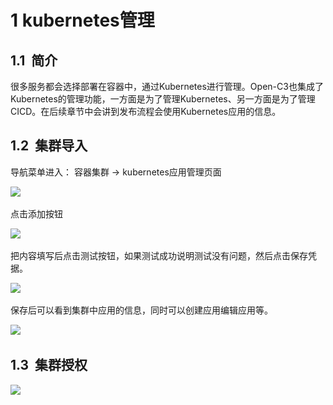 # 1 kubernetes管理

## 1.1  简介

很多服务都会选择部署在容器中，通过Kubernetes进行管理。Open-C3也集成了Kubernetes的管理功能，一方面是为了管理Kubernetes、另一方面是为了管理CICD。在后续章节中会讲到发布流程会使用Kubernetes应用的信息。

## 1.2  集群导入

导航菜单进入： 容器集群 -> kubernetes应用管理页面

![](/attachments/20250706231312_wps58.jpg) 

点击添加按钮

![](/attachments/20250706231312_wps59.jpg) 

把内容填写后点击测试按钮，如果测试成功说明测试没有问题，然后点击保存凭据。

![](/attachments/20250706231312_wps60.jpg) 

保存后可以看到集群中应用的信息，同时可以创建应用编辑应用等。

![](/attachments/20250706231312_wps61.jpg) 

## 1.3  集群授权

![](/attachments/20250706231312_wps62.jpg)